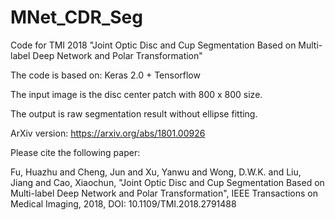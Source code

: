 # MNet_CDR_Seg

Code for TMI 2018 "Joint Optic Disc and Cup Segmentation Based on Multi-label Deep Network and Polar Transformation"

The code is based on: Keras 2.0 + Tensorflow

The input image is the disc center patch with 800 x 800 size.

The output is raw segmentation result without ellipse fitting.


ArXiv version: https://arxiv.org/abs/1801.00926 

Please cite the following paper:

Fu, Huazhu and Cheng, Jun and Xu, Yanwu and Wong, D.W.K. and Liu, Jiang and Cao, Xiaochun, "Joint Optic Disc and Cup Segmentation Based on Multi-label Deep Network and Polar Transformation", IEEE Transactions on Medical Imaging, 2018, DOI: 10.1109/TMI.2018.2791488


